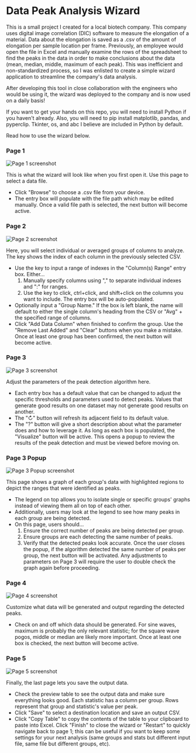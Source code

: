 # Data Peak Analysis Wizard

This is a small project I created for a local biotech company. This company uses digital image correlation (DIC) software to measure the elongation of a material. Data about the elongation is saved as a .csv of the amount of elongation per sample location per frame. Previously, an employee would open the file in Excel and manually examine the rows of the spreadsheet to find the peaks in the data in order to make conclusions about the data (mean, median, middle, maximum of each peak). This was inefficient and non-standardized process, so I was enlisted to create a simple wizard application to streamline the company's data analysis.

After developing this tool in close collaboration with the engineers who would be using it, the wizard was deployed to the company and is now used on a daily basis!

If you want to get your hands on this repo, you will need to install Python if you haven't already. Also, you will need to pip install matplotlib, pandas, and pyperclip. Tkinter, os, and abc I believe are included in Python by default.

Read how to use the wizard below.

### Page 1
![Page 1 screenshot](DICscreenshots/Page1.png)

This is what the wizard will look like when you first open it. Use this page to select a data file.
- Click "Browse" to choose a .csv file from your device.
- The entry box will populate with the file path which may be edited manually.
Once a valid file path is selected, the next button will become active.

### Page 2
![Page 2 screenshot](DICscreenshots/Page2.png)

Here, you will select individual or averaged groups of columns to analyze. The key shows the index of each column in the previously selected CSV.
- Use the key to input a range of indexes in the "Column(s) Range" entry box. Either...
  1. Manually specify columns using "," to separate individual indexes and ":" for ranges.
  2. Use the key to click, ctrl+click, and shift+click on the columns you want to include. The entry box will be auto-populated.
- Optionally input a "Group Name." If the box is left blank, the name will default to either the single column's heading from the CSV or "Avg" + the specified range of columns.
- Click "Add Data Column" when finished to confirm the group. Use the "Remove Last Added" and "Clear" buttons when you make a mistake.
Once at least one group has been confirmed, the next button will become active.

### Page 3
![Page 3 screenshot](DICscreenshots/Page3.png)

Adjust the parameters of the peak detection algorithm here.
- Each entry box has a default value that can be changed to adjust the specific thresholds and parameters used to detect peaks. Values that generate good results on one dataset may not generate good results on another.
- The "↻" button will refresh its adjacent field to its default value.
- The "?" button will give a short description about what the parameter does and how to leverage it.
As long as each box is populated, the "Visualize" button will be active. This opens a popup to review the results of the peak detection and must be viewed before moving on.

### Page 3 Popup
![Page 3 Popup screenshot](DICscreenshots/Page3Vis.png)

This page shows a graph of each group's data with highlighted regions to depict the ranges that were identified as peaks.
- The legend on top allows you to isolate single or specific groups' graphs instead of viewing them all on top of each other.
- Additionally, users may look at the legend to see how many peaks in each group are being detected.
- On this page, users should...
  1. Ensure the correct number of peaks are being detected per group.
  2. Ensure groups are each detecting the same number of peaks.
  3. Verify that the detected peaks look accurate.
Once the user closes the popup, if the algorithm detected the same number of peaks per group, the next button will be activated. Any adjustments to parameters on Page 3 will require the user to double check the graph again before proceeding.

### Page 4
![Page 4 screenshot](DICscreenshots/Page4.png)

Customize what data will be generated and output regarding the detected peaks.
- Check on and off which data should be generated. For sine waves, maximum is probably the only relevant statistic; for the square wave pogos, middle or median are likely more important.
Once at least one box is checked, the next button will become active.

### Page 5
![Page 5 screenshot](DICscreenshots/Page5.png)

Finally, the last page lets you save the output data.
- Check the preview table to see the output data and make sure everything looks good. Each statistic has a column per group. Rows represent that group and statistic's value per peak.
- Click "Save" to select a destination location and save an output CSV.
- Click "Copy Table" to copy the contents of the table to your clipboard to paste into Excel.
Click "Finish" to close the wizard or "Restart" to quickly navigate back to page 1; this can be useful if you want to keep some settings for your next analysis (same groups and stats but different input file, same file but different groups, etc).

